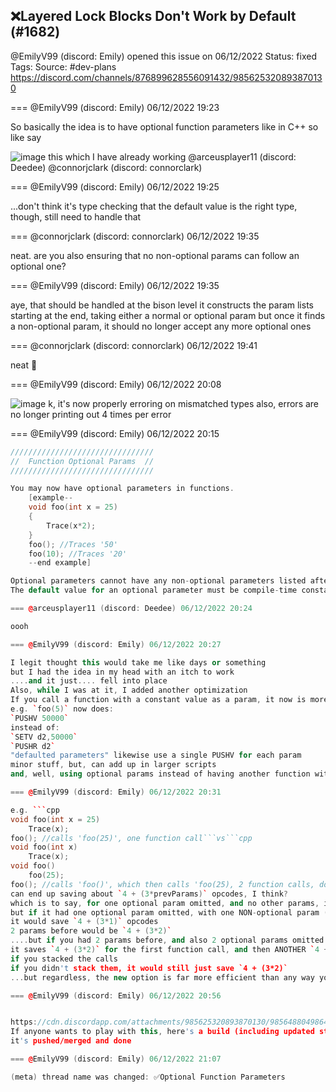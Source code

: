 ## ❌Layered Lock Blocks Don't Work by Default (#1682)
@EmilyV99 (discord: Emily) opened this issue on 06/12/2022
Status: fixed
Tags: 
Source: #dev-plans https://discord.com/channels/876899628556091432/985625320893870130


=== @EmilyV99 (discord: Emily) 06/12/2022 19:23

So
basically the idea is to have optional function parameters like in C++
so like
say

![image](https://cdn.discordapp.com/attachments/985625320893870130/985625397523779584/unknown.png?ex=65e4ce2e&is=65d2592e&hm=7878d9be0c0eb543d4353e75f82bd8f937c338e6c9edb85536fe3b0c2ecfd6db&)
this which I have already working
@arceusplayer11 (discord: Deedee) @connorjclark (discord: connorclark)

=== @EmilyV99 (discord: Emily) 06/12/2022 19:25

...don't think it's type checking that the default value is the right type, though, still need to handle that

=== @connorjclark (discord: connorclark) 06/12/2022 19:35

neat. are you also ensuring that no non-optional params can follow an optional one?

=== @EmilyV99 (discord: Emily) 06/12/2022 19:35

aye, that should be handled at the bison level
it constructs the param lists starting at the end, taking either a normal or optional param
but once it finds a non-optional param, it should no longer accept any more optional ones

=== @connorjclark (discord: connorclark) 06/12/2022 19:41

neat 🦬

=== @EmilyV99 (discord: Emily) 06/12/2022 20:08


![image](https://cdn.discordapp.com/attachments/985625320893870130/985636619409293342/unknown.png?ex=65e4d8a2&is=65d263a2&hm=637cffbdb52afc715ebd426aaa23476bc9526a4e97ac74e2268c7627b6e93461&)
k, it's now properly erroring on mismatched types
also, errors are no longer printing out 4 times per error

=== @EmilyV99 (discord: Emily) 06/12/2022 20:15

```cpp
////////////////////////////////
//  Function Optional Params  //
////////////////////////////////

You may now have optional parameters in functions.
    [example--
    void foo(int x = 25)
    {
        Trace(x*2);
    }
    foo(); //Traces '50'
    foo(10); //Traces '20'
    --end example]

Optional parameters cannot have any non-optional parameters listed after them.
The default value for an optional parameter must be compile-time constant.```

=== @arceusplayer11 (discord: Deedee) 06/12/2022 20:24

oooh

=== @EmilyV99 (discord: Emily) 06/12/2022 20:27

I legit thought this would take me like days or something
but I had the idea in my head with an itch to work
....and it just.... fell into place
Also, while I was at it, I added another optimization
If you call a function with a constant value as a param, it now is more efficient
e.g. `foo(5)` now does:
`PUSHV 50000`
instead of:
`SETV d2,50000`
`PUSHR d2`
"defaulted parameters" likewise use a single PUSHV for each param
minor stuff, but, can add up in larger scripts
and, well, using optional params instead of having another function with one less param to call it... is a LOT more optimized

=== @EmilyV99 (discord: Emily) 06/12/2022 20:31

e.g. ```cpp
void foo(int x = 25)
    Trace(x);
foo(); //calls 'foo(25)', one function call```vs```cpp
void foo(int x)
    Trace(x);
void foo()
    foo(25);
foo(); //calls 'foo()', which then calls 'foo(25), 2 function calls, double the function overhead```
can end up saving about `4 + (3*prevParams)` opcodes, I think?
which is to say, for one optional param omitted, and no other params, it saves about 4 opcodes
but if it had one optional param omitted, with one NON-optional param (or optional param that was not omitted) before it
it would save `4 + (3*1)` opcodes
2 params before would be `4 + (3*2)`
....but if you had 2 params before, and also 2 optional params omitted
it saves `4 + (3*2)` for the first function call, and then ANOTHER `4 + (3*3)` for the next
if you stacked the calls
if you didn't stack them, it would still just save `4 + (3*2)`
...but regardless, the new option is far more efficient than any way you could possibly have done this before

=== @EmilyV99 (discord: Emily) 06/12/2022 20:56


https://cdn.discordapp.com/attachments/985625320893870130/985648804986495087/buildpack.zip?ex=65e4e3fb&is=65d26efb&hm=a08e59974787882735be0e7c84c2d9cc17d7fde8c4e36421856d00db69378853&
If anyone wants to play with this, here's a build (including updated std_zh stuff)
it's pushed/merged and done

=== @EmilyV99 (discord: Emily) 06/12/2022 21:07

(meta) thread name was changed: ✅Optional Function Parameters
